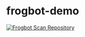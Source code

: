 # frogbot-demo

[![Frogbot Scan Repository](https://github.com/danhiggins-payroc/frogbot-demo1/actions/workflows/frogbot-scan.yml/badge.svg?branch=main)](https://github.com/danhiggins-payroc/frogbot-demo1/actions/workflows/frogbot-scan.yml)
